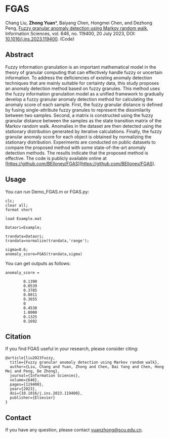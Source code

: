# FGAS
Chang Liu, **Zhong Yuan***, Baiyang Chen, Hongmei Chen, and Dezhong Peng, 
[Fuzzy granular anomaly detection using Markov random walk](Paper/2023-FGAS.pdf), Information Sciences, vol. 646, no. 119400, 20 July 2023, DOI: [10.1016/j.ins.2023.119400](https://doi.org/10.1016/j.ins.2023.119400). (Code)

## Abstract
Fuzzy information granulation is an important mathematical model in the theory of granular computing that can effectively handle fuzzy or uncertain information. 
To address the deficiencies of existing anomaly detection techniques that are mainly suitable for certainty data, this study proposes an anomaly detection method based on fuzzy granules. 
This method uses the fuzzy information granulation model as a unified framework to gradually develop a fuzzy granular anomaly detection method for calculating the anomaly score of each sample. 
First, the fuzzy granular distance is defined by fusing single-attribute fuzzy granules to represent the dissimilarity between two samples. Second, a matrix is constructed using the fuzzy granular distance between the samples as the state transition matrix of the Markov random walk. 
Anomalies in the dataset are then detected using the stationary distribution generated by iterative calculations. Finally, the fuzzy granular anomaly score for each object is obtained by normalizing the stationary distribution. 
Experiments are conducted on public datasets to compare the proposed method with some state-of-the-art anomaly detection methods. 
The results indicate that the proposed method is effective. The code is publicly available online at [https://github.com/BElloney/FGAS](https://github.com/BElloney/FGAS).

## Usage
You can run Demo_FGAS.m or FGAS.py:
```
clc;
clear all;
format short

load Example.mat

Dataori=Example;

trandata=Dataori;
trandata=normalize(trandata,'range');

sigma=0.6;
anomaly_score=FGAS(trandata,sigma)

```
You can get outputs as follows:
```
anomaly_score =

        0.1390
        0.0539
        0.3785
        0.0011
        0.3655
        0
        0.4530
        1.0000
        0.1325
        0.1692
```

## Citation
If you find FGAS useful in your research, please consider citing:
```
@article{liu2023fuzzy,
  title={Fuzzy granular anomaly detection using Markov random walk},
  author={Liu, Chang and Yuan, Zhong and Chen, Bai Yang and Chen, Hong Mei and Peng, De Zhong},
  journal={Information Sciences},
  volume={646},
  pages={119400},
  year={2023},
  doi={10.1016/j.ins.2023.119400},
  publisher={Elsevier}
}
```
## Contact
If you have any question, please contact yuanzhong@scu.edu.cn.
